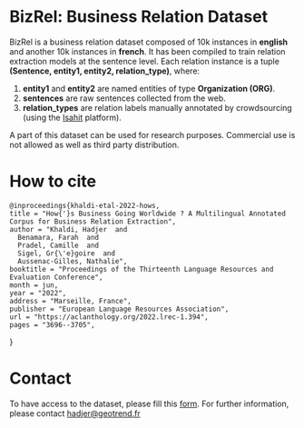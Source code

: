 # BizRel: Business Relation Dataset

BizRel is a business relation dataset composed of 10k instances in **english** and another 10k instances in **french**. It has been compiled to train relation extraction models at the sentence level. Each relation instance is a tuple **(Sentence, entity1, entity2, relation_type)**, where: 
1. **entity1** and **entity2** are named entities of type **Organization (ORG)**. 
2. **sentences** are raw sentences collected from the web.
3. **relation_types** are relation labels manually annotated by crowdsourcing (using the [Isahit](https://isahit.com/) platform).   

A part of this dataset can be used for research purposes. Commercial use is not allowed as well as third party distribution.

# How to cite
    @inproceedings{khaldi-etal-2022-hows,
    title = "How{'}s Business Going Worldwide ? A Multilingual Annotated Corpus for Business Relation Extraction",
    author = "Khaldi, Hadjer  and
      Benamara, Farah  and
      Pradel, Camille  and
      Sigel, Gr{\'e}goire  and
      Aussenac-Gilles, Nathalie",
    booktitle = "Proceedings of the Thirteenth Language Resources and Evaluation Conference",
    month = jun,
    year = "2022",
    address = "Marseille, France",
    publisher = "European Language Resources Association",
    url = "https://aclanthology.org/2022.lrec-1.394",
    pages = "3696--3705",
}



# Contact
To have access to the dataset, please fill this [form](https://docs.google.com/forms/d/e/1FAIpQLSfN9dAlAsNVgAVSlD_FDg7tjCSZEXiOfhlRxvzhHvRehqxbMA/viewform).
For further information, please contact hadjer@geotrend.fr 
